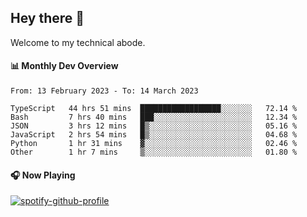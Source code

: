 ## Hey there 👋

Welcome to my technical abode.

#### 📊 Monthly Dev Overview
<!--START_SECTION:waka-->

```text
From: 13 February 2023 - To: 14 March 2023

TypeScript   44 hrs 51 mins  ██████████████████░░░░░░░   72.14 %
Bash         7 hrs 40 mins   ███░░░░░░░░░░░░░░░░░░░░░░   12.34 %
JSON         3 hrs 12 mins   █▒░░░░░░░░░░░░░░░░░░░░░░░   05.16 %
JavaScript   2 hrs 54 mins   █▒░░░░░░░░░░░░░░░░░░░░░░░   04.68 %
Python       1 hr 31 mins    ▓░░░░░░░░░░░░░░░░░░░░░░░░   02.46 %
Other        1 hr 7 mins     ▒░░░░░░░░░░░░░░░░░░░░░░░░   01.80 %
```

<!--END_SECTION:waka-->

#### 🎧 Now Playing

[![spotify-github-profile](https://spotify-github-profile.vercel.app/api/view?uid=james2mid&cover_image=true&theme=natemoo-re)](https://open.spotify.com/user/james2mid?si=2b3baf2b09cb499e)
